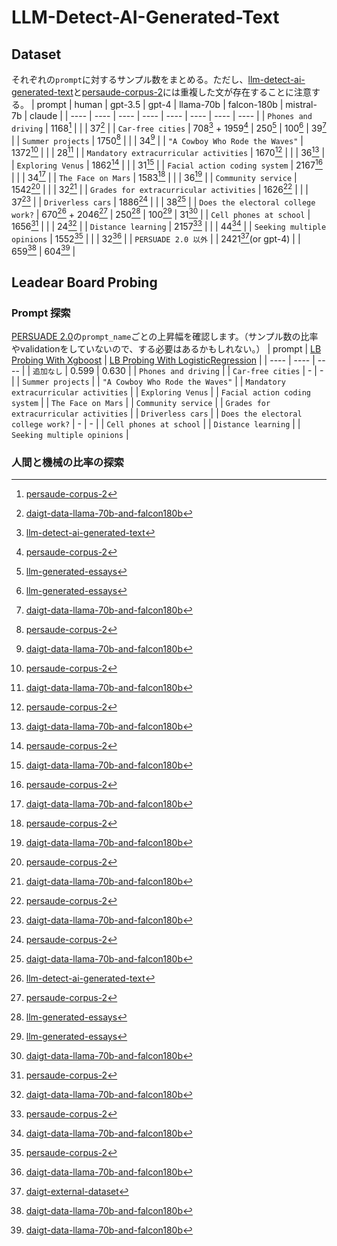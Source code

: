 # LLM-Detect-AI-Generated-Text

## Dataset

それぞれの`prompt`に対するサンプル数をまとめる。ただし、[llm-detect-ai-generated-text](https://www.kaggle.com/competitions/llm-detect-ai-generated-text/data)と[persaude-corpus-2](https://www.kaggle.com/datasets/nbroad/persaude-corpus-2/)には重複した文が存在することに注意する。
| prompt | human | gpt-3.5 | gpt-4 | llama-70b | falcon-180b | mistral-7b | claude |
| ---- | ---- | ---- | ---- | ---- | ---- | ---- | ---- |
| `Phones and driving` | 1168[^8] | | | 37[^4] |
| `Car-free cities` | 708[^1] + 1959[^8] | 250[^2] | 100[^2] | 39[^4] |
| `Summer projects` | 1750[^8] | | | 34[^4] |
| `"A Cowboy Who Rode the Waves"` | 1372[^8] | | | 28[^4] |
| `Mandatory extracurricular activities` | 1670[^8] | | | 36[^4] |
| `Exploring Venus` | 1862[^8] | | | 31[^4] |
| `Facial action coding system` | 2167[^8] | | | 34[^4] |
| `The Face on Mars` | 1583[^8] | | | 36[^4] |
| `Community service` | 1542[^8] | | | 32[^4] |
| `Grades for extracurricular activities` | 1626[^8] | | | 37[^4] |
| `Driverless cars` | 1886[^8] | | | 38[^4] |
| `Does the electoral college work?` | 670[^1] + 2046[^8] | 250[^2] | 100[^2] | 31[^4] |
| `Cell phones at school` | 1656[^8] | | | 24[^4] |
| `Distance learning` | 2157[^8] | | | 44[^4] |
| `Seeking multiple opinions` | 1552[^8] | | | 32[^4] |
| `PERSUADE 2.0 以外` | | 2421[^3](or gpt-4) | | 659[^4] | 604[^4] |

[^1]:[llm-detect-ai-generated-text](https://www.kaggle.com/competitions/llm-detect-ai-generated-text/data)
[^2]:[llm-generated-essays](https://www.kaggle.com/datasets/radek1/llm-generated-essays/)
[^3]:[daigt-external-dataset](https://www.kaggle.com/datasets/alejopaullier/daigt-external-dataset/)
[^4]:[daigt-data-llama-70b-and-falcon180b](https://www.kaggle.com/datasets/nbroad/daigt-data-llama-70b-and-falcon180b/)
[^5]:[daigt-proper-train-dataset](https://www.kaggle.com/datasets/thedrcat/daigt-proper-train-dataset/)
[^6]:[hello-claude-1000-essays-from-anthropic](https://www.kaggle.com/datasets/darraghdog/hello-claude-1000-essays-from-anthropic/)
[^7]:[llm-7-prompt-training-dataset](https://www.kaggle.com/datasets/carlmcbrideellis/llm-7-prompt-training-dataset/)
[^8]:[persaude-corpus-2](https://www.kaggle.com/datasets/nbroad/persaude-corpus-2/)

## Leadear Board Probing

### Prompt 探索

[PERSUADE 2.0](https://www.kaggle.com/datasets/nbroad/persaude-corpus-2)の`prompt_name`ごとの上昇幅を確認します。（サンプル数の比率やvalidationをしていないので、する必要はあるかもしれない。）
| prompt | [LB Probing With Xgboost](https://www.kaggle.com/code/room208/lb-probing-with-xgboost/notebook) | [LB Probing With LogisticRegression](https://www.kaggle.com/code/room208/lb-probing-with-logisticregression/notebook) |
| ---- | ---- | ---- |
| `追加なし` | 0.599 | 0.630 |
| `Phones and driving` |
| `Car-free cities` | - | - |
| `Summer projects` |
| `"A Cowboy Who Rode the Waves"` |
| `Mandatory extracurricular activities` |
| `Exploring Venus` |
| `Facial action coding system` |
| `The Face on Mars` |
| `Community service` |
| `Grades for extracurricular activities` |
| `Driverless cars` |
| `Does the electoral college work?` | - | - |
| `Cell phones at school` |
| `Distance learning` |
| `Seeking multiple opinions` |

### 人間と機械の比率の探索
